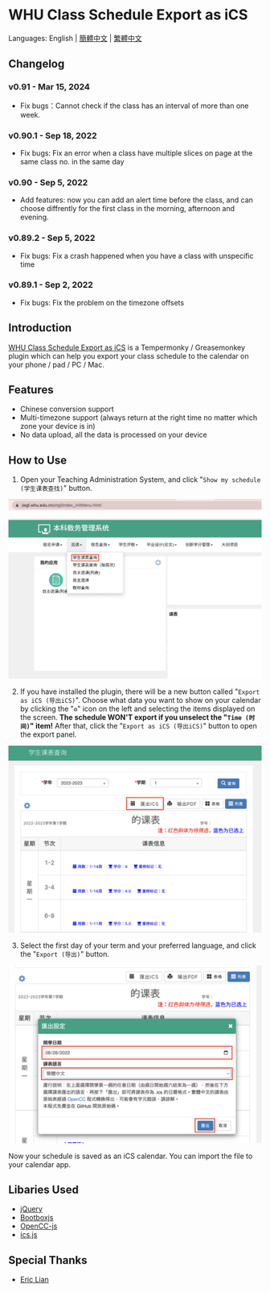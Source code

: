 # WHU Class Schedule Export as iCS

Languages: English | [簡體中文](README-SC.md) | [繁體中文](README-TC.md)

## Changelog
### v0.91 - Mar 15, 2024
- Fix bugs：Cannot check if the class has an interval of more than one week.

### v0.90.1 - Sep 18, 2022
- Fix bugs: Fix an error when a class have multiple slices on page at the same class no. in the same day

### v0.90 - Sep 5, 2022
- Add features: now you can add an alert time before the class, and can choose diffrently for the first class in the morning, afternoon and evening.

### v0.89.2 - Sep 5, 2022
- Fix bugs: Fix a crash happened when you have a class with unspecific time

### v0.89.1 - Sep 2, 2022
- Fix bugs: Fix the problem on the timezone offsets


## Introduction

[WHU Class Schedule Export  as iCS](#) is a Tempermonky / Greasemonkey plugin which can help you export your class schedule to the calendar on your phone / pad / PC / Mac.

## Features

- Chinese conversion support
- Multi-timezone support (always return at the right time no matter which zone your device is in)
- No data upload, all the data is processed on your device

## How to Use

1. Open your Teaching Administration System, and click "```Show my schedule (学生课表查找)```" button.

![](res/main_menu.png)

2. If you have installed the plugin, there will be a new button called "```Export as iCS (导出iCS)```". Choose what data you want to show on your calendar by clicking the "```⚙```" icon on the left and selecting the items displayed on the screen. **The schedule WON'T export if you unselect the "```Time (时间)```" item!** After that, click the "```Export as iCS (导出iCS)```" button to open the export panel.

![](res/step1.png)

3. Select the first day of your term and your preferred language, and click the "```Export (导出)```" button.

![](res/step2.png)

Now your schedule is saved as an iCS calendar. You can import the file to your calendar app.

## Libaries Used

- [jQuery](https://jquery.com/)
- [Bootboxjs](http://bootboxjs.com/)
- [OpenCC-js](https://github.com/nk2028/opencc-js)
- [ics.js](https://github.com/nwcell/ics.js)
  
## Special Thanks

- [Eric Lian](https://github.com/ExerciseBook)